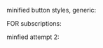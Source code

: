 minified button styles, generic:

<style>#remoteForm .btn{border:2px solid #0d8894;border-radius:3em;background-color:#0d8894!important;font-weight:600;padding:.5em 1.7em;margin-left:1.5em;text-transform:none;margin-right:0;margin-top:0;margin-bottom:0;box-shadow:none;font-size:14pt;clear:both}</style>


FOR subscriptions:
<style type="text/css">#remoteForm .btn{border:2px solid #0d8894;border-radius:3em;background-color:#0d8894!important;font-weight:600;padding:.5em 1.7em;margin-left:1.5em;text-transform:none;margin-right:0;margin-top:0;margin-bottom:0;box-shadow:none;font-size:14pt;clear:both} #remoteForm .form-group{display:inline-block;}</style>

minfied attempt 2:
<style>.remoteForm-spinner,.remoteForm-spinner-frame,[tabindex="-1"]{display:none}#remoteForm{width:500px;margin:0 auto;padding:5px;display:flex;justify-content:space-between;align-items:center;border:1px solid #ccc;border-radius:20px}#email-primary{flex-grow:1;border:none;margin-left:15px;padding:10px;border-radius:15px;font-size:16px}.btn-info{padding:10px 20px;margin-right:15px;border-radius:15px;font-size:16px;cursor:pointer;border:none}#remoteform-submit .btn-info[value=Submit]{background-color:#007bff;color:#fff}#remoteform-submit .btn-info[value=Cancel]{background-color:#6c757d;color:#fff}#email-primary:focus{outline:0}.btn-info:hover{opacity:.9}</style>